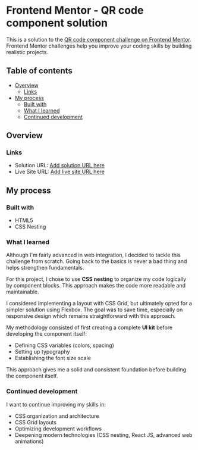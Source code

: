 # Frontend Mentor - QR code component solution

This is a solution to the [QR code component challenge on Frontend Mentor](https://www.frontendmentor.io/challenges/qr-code-component-iux_sIO_H). Frontend Mentor challenges help you improve your coding skills by building realistic projects. 

## Table of contents

- [Overview](#overview)
  - [Links](#links)
- [My process](#my-process)
  - [Built with](#built-with)
  - [What I learned](#what-i-learned)
  - [Continued development](#continued-development)

## Overview

### Links

- Solution URL: [Add solution URL here](https://gaetant15.github.io/FEM-newbie---QR-code-component/)
- Live Site URL: [Add live site URL here](https://your-live-site-url.com)

## My process

### Built with

- HTML5 
- CSS Nesting

### What I learned

Although I'm fairly advanced in web integration, I decided to tackle this challenge from scratch. Going back to the basics is never a bad thing and helps strengthen fundamentals.

For this project, I chose to use **CSS nesting** to organize my code logically by component blocks. This approach makes the code more readable and maintainable.

I considered implementing a layout with CSS Grid, but ultimately opted for a simpler solution using Flexbox. The goal was to save time, especially on responsive design which remains straightforward with this approach.

My methodology consisted of first creating a complete **UI kit** before developing the component itself:
- Defining CSS variables (colors, spacing)
- Setting up typography
- Establishing the font size scale

This approach gives me a solid and consistent foundation before building the component itself.

### Continued development

I want to continue improving my skills in:
- CSS organization and architecture
- CSS Grid layouts
- Optimizing development workflows
- Deepening modern technologies (CSS nesting, React JS, advanced web animations)
